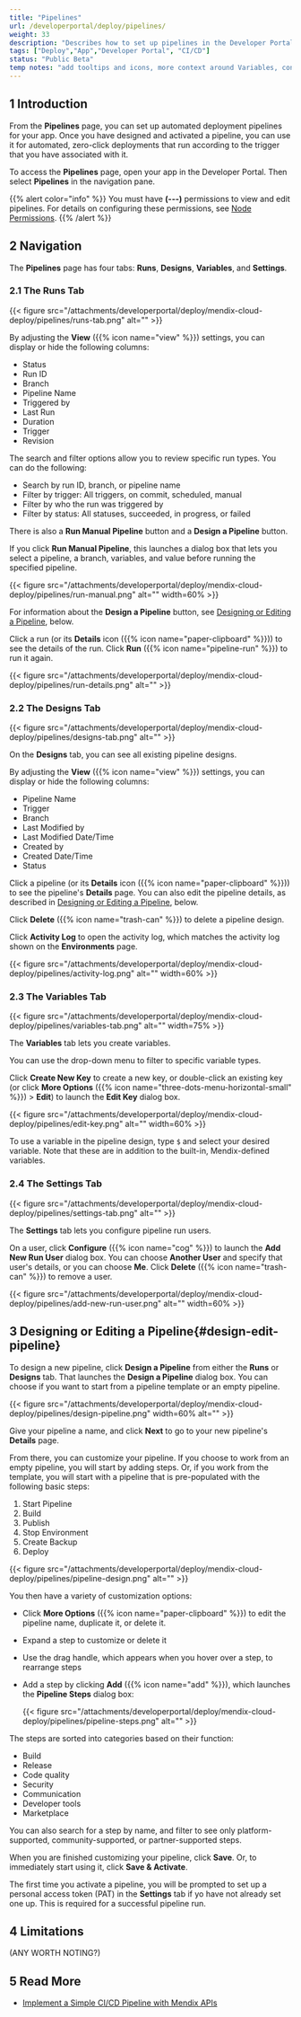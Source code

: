 ```yaml
---
title: "Pipelines"
url: /developerportal/deploy/pipelines/
weight: 33
description: "Describes how to set up pipelines in the Developer Portal"
tags: ["Deploy","App","Developer Portal", "CI/CD"]
status: "Public Beta"
temp notes: "add tooltips and icons, more context around Variables, confirm name for the pipeline's Details page"
---
```


## 1 Introduction

From the **Pipelines** page, you can set up automated deployment pipelines for your app. Once you have designed and activated a pipeline, you can use it for automated, zero-click deployments that run according to the trigger that you have associated with it.

To access the **Pipelines** page, open your app in the Developer Portal. Then select **Pipelines** in the navigation pane.

{{% alert color="info" %}}
You must have **(---)** permissions to view and edit pipelines. For details on configuring these permissions, see [Node Permissions](/developerportal/deploy/node-permissions/).
{{% /alert %}}

## 2 Navigation

The **Pipelines** page has four tabs: **Runs**, **Designs**, **Variables**, and **Settings**.

### 2.1 The Runs Tab

{{< figure src="/attachments/developerportal/deploy/mendix-cloud-deploy/pipelines/runs-tab.png" alt="" >}}

By adjusting the **View** ({{% icon name="view" %}}) settings, you can display or hide the following columns:

* Status
* Run ID
* Branch
* Pipeline Name
* Triggered by
* Last Run
* Duration
* Trigger
* Revision

The search and filter options allow you to review specific run types. You can do the following:

* Search by run ID, branch, or pipeline name
* Filter by trigger: All triggers, on commit, scheduled, manual
* Filter by who the run was triggered by
* Filter by status: All statuses, succeeded, in progress, or failed

There is also a **Run Manual Pipeline** button and a **Design a Pipeline** button.

If you click **Run Manual Pipeline**, this launches a dialog box that lets you select a pipeline, a branch, variables, and value before running the specified pipeline. 

{{< figure src="/attachments/developerportal/deploy/mendix-cloud-deploy/pipelines/run-manual.png" alt="" width=60% >}}

For information about the **Design a Pipeline** button, see [Designing or Editing a Pipeline](#design-edit-pipeline), below.

Click a run (or its **Details** icon ({{% icon name="paper-clipboard" %}})) to see the details of the run. Click **Run** ({{% icon name="pipeline-run" %}}) to run it again.

{{< figure src="/attachments/developerportal/deploy/mendix-cloud-deploy/pipelines/run-details.png" alt="" >}}

### 2.2 The Designs Tab

{{< figure src="/attachments/developerportal/deploy/mendix-cloud-deploy/pipelines/designs-tab.png" alt="" >}}

On the **Designs** tab, you can see all existing pipeline designs.

By adjusting the **View** ({{% icon name="view" %}}) settings, you can display or hide the following columns:

* Pipeline Name
* Trigger
* Branch
* Last Modified by
* Last Modified Date/Time
* Created by
* Created Date/Time
* Status

Click a pipeline (or its **Details** icon ({{% icon name="paper-clipboard" %}})) to see the pipeline's **Details** page. You can also edit the pipeline details, as described in [Designing or Editing a Pipeline](#design-edit-pipeline), below.

Click **Delete** ({{% icon name="trash-can" %}}) to delete a pipeline design.

Click **Activity Log** to open the activity log, which matches the activity log shown on the **Environments** page.

{{< figure src="/attachments/developerportal/deploy/mendix-cloud-deploy/pipelines/activity-log.png" alt="" width=60% >}}

### 2.3 The Variables Tab

{{< figure src="/attachments/developerportal/deploy/mendix-cloud-deploy/pipelines/variables-tab.png" alt="" width=75% >}}

The **Variables** tab lets you create variables.

You can use the drop-down menu to filter to specific variable types.

Click **Create New Key** to create a new key, or double-click an existing key (or click **More Options** ({{% icon name="three-dots-menu-horizontal-small" %}}) > **Edit**) to launch the **Edit Key** dialog box.

{{< figure src="/attachments/developerportal/deploy/mendix-cloud-deploy/pipelines/edit-key.png" alt="" width=60% >}}

To use a variable in the pipeline design, type `$` and select your desired variable. Note that these are in addition to the built-in, Mendix-defined variables.

### 2.4 The Settings Tab

{{< figure src="/attachments/developerportal/deploy/mendix-cloud-deploy/pipelines/settings-tab.png" alt="" >}}

The **Settings** tab lets you configure pipeline run users.

On a user, click **Configure** ({{% icon name="cog" %}}) to launch the **Add New Run User** dialog box. You can choose **Another User** and specify that user's details, or you can choose **Me**. Click **Delete** ({{% icon name="trash-can" %}}) to remove a user.

{{< figure src="/attachments/developerportal/deploy/mendix-cloud-deploy/pipelines/add-new-run-user.png" alt="" width=60% >}}

## 3 Designing or Editing a Pipeline{#design-edit-pipeline}

To design a new pipeline, click **Design a Pipeline** from either the **Runs** or **Designs** tab. That launches the **Design a Pipeline** dialog box. You can choose if you want to start from a pipeline template or an empty pipeline.

{{< figure src="/attachments/developerportal/deploy/mendix-cloud-deploy/pipelines/design-pipeline.png" width=60% alt="" >}}

Give your pipeline a name, and click **Next** to go to your new pipeline's **Details** page.

From there, you can customize your pipeline. If you choose to work from an empty pipeline, you will start by adding steps. Or, if you work from the template, you will start with a pipeline that is pre-populated with the following basic steps:

1. Start Pipeline
1. Build
1. Publish
1. Stop Environment
1. Create Backup
1. Deploy

{{< figure src="/attachments/developerportal/deploy/mendix-cloud-deploy/pipelines/pipeline-design.png" alt="" >}}

You then have a variety of customization options:

* Click **More Options** ({{% icon name="paper-clipboard" %}}) to edit the pipeline name, duplicate it, or delete it.
* Expand a step to customize or delete it
* Use the drag handle, which appears when you hover over a step, to rearrange steps
* Add a step by clicking **Add** ({{% icon name="add" %}}), which launches the **Pipeline Steps** dialog box:

    {{< figure src="/attachments/developerportal/deploy/mendix-cloud-deploy/pipelines/pipeline-steps.png" alt="" >}}

The steps are sorted into categories based on their function:

* Build
* Release
* Code quality
* Security
* Communication
* Developer tools
* Marketplace

You can also search for a step by name, and filter to see only platform-supported, community-supported, or partner-supported steps.

When you are finished customizing your pipeline, click **Save**. Or, to immediately start using it, click **Save & Activate**.

The first time you activate a pipeline, you will be prompted to set up a personal access token (PAT) in the **Settings** tab if yo have not already set one up. This is required for a successful pipeline run.

## 4 Limitations

(ANY WORTH NOTING?)

## 5 Read More

* [Implement a Simple CI/CD Pipeline with Mendix APIs](/howto/integration/implement-cicd-pipeline/)
